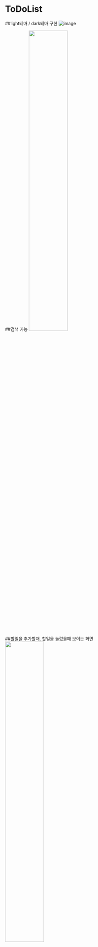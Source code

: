 # ToDoList
##light테마 / dark테마 구현
![image](https://user-images.githubusercontent.com/67726427/153740287-68780a1a-d297-4c34-9ca3-8dbfe056dda1.png)

##검색 가능
<img src="https://user-images.githubusercontent.com/67726427/154800345-4c2f594e-f5cb-4d8f-aa01-5e538d378c7c.PNG" width="50%">

##할일을 추가할때, 할일을 눌렀을때 보이는 화면
<img src="https://user-images.githubusercontent.com/67726427/154800348-cc7c08bd-9c67-410e-ad7f-fa3a652df305.PNG" width="50%">

##로그인 및 회원가입 가능
<img src="https://user-images.githubusercontent.com/67726427/154800353-a7a26ee3-71a1-43ce-85d1-8d8a9aafa0c8.PNG" width="40%" align="left">
<img src="https://user-images.githubusercontent.com/67726427/154800356-fc102639-f7a9-4259-bc83-58cfcc31960c.PNG" width="40%" align="right">




